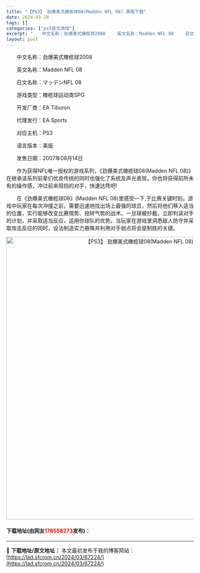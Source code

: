 ```yaml
---
title: "【PS3】 劲爆美式橄榄球08(Madden NFL 08) 美版下载"
date: 2024-03-28
tags: []
categories: ["ps3英文游戏"]
excerpt: "　　中文名称：劲爆美式橄榄球2008 　　英文名称：Madden NFL 08 　　日文名称：マッデンNFL 08 　　游戏类型：橄榄球运动类SPG 　　开发厂商：EA Tiburon 　　代理发行：EA Sports 　　对应主机：PS3 　　语言版本：美版 　　发售日期：2007年08月14日 &hellip;"
layout: post
---
```


 <p>　　中文名称：劲爆美式橄榄球2008</p> <p>　　英文名称：Madden NFL 08</p> <p>　　日文名称：マッデンNFL 08</p> <p>　　游戏类型：橄榄球运动类SPG</p> <p>　　开发厂商：EA Tiburon</p> <p>　　代理发行：EA Sports</p> <p>　　对应主机：PS3</p> <p>　　语言版本：美版</p> <p>　　发售日期：2007年08月14日</p> <p>　　作为获得NFL唯一授权的游戏系列，《劲爆美式橄榄球08(Madden NFL 08)》在继承该系列前辈们优良传统的同时也强化了系统及声光表现，你也将获得前所未有的操作感，冲过前来阻挡的对手，快速达阵吧!</p> <p>　　在《劲爆美式橄榄球08》(Madden NFL 08)里感受一下,于比赛关键时刻。游戏中玩家在每次冲撞之前，需要迅速地找出场上最强的球员，然后将他们移入适当的位置，实行能够改变比赛情势、扭转气势的战术。一旦球被抄截，立即判读对手的计划，并采取适当反应，运用你球队的优势。当玩家在游戏里洞悉敌人防守并采取攻击反应的同时，设法制造实力悬殊并利用对手弱点将会是制胜的关键。</p> <p align="center"><img align="" border="0" src="https://lad.sfcrom.cn/wp-content/uploads/2024/03/20240328_66051b459ea09.jpg" width="760" alt="【PS3】 劲爆美式橄榄球08(Madden NFL 08) 美版下载" /></p> <p><h4>下载地址(由网友<font color="red">178558273</font>发布)：</h4></p> 

---
📖 **下载地址/原文地址：** 本文最初发布于我的博客网站：[https://lad.sfcrom.cn/2024/03/67224/](https://lad.sfcrom.cn/2024/03/67224/)
